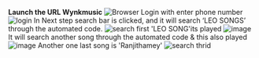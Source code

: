 **Launch the URL Wynkmusic**
![Browser](https://github.com/sunega2882/wynk-music/assets/168071016/4d6e0549-2956-4ee9-89b1-318e1bbe8f45)
Login with enter phone number
![login](https://github.com/sunega2882/wynk-music/assets/168071016/a981fbf7-7121-47fb-91f9-509a797ccbeb)
In Next step search bar is clicked, and it will search ‘LEO SONGS’ through the
automated code.
![search first ](https://github.com/sunega2882/wynk-music/assets/168071016/bfd24fa8-0995-4872-8ede-004cf7a0f6c4)
'LEO SONG'its played
![image](https://github.com/sunega2882/wynk-music/assets/168071016/b5b54dd2-d57e-407e-b25a-7c200be3a8b1)
It will search another song through the automated code & this also played
![image](https://github.com/sunega2882/wynk-music/assets/168071016/befa05d8-2b9a-4467-8a2d-8d4315a87c68)
Another one last song is 'Ranjithamey'
![search thrid](https://github.com/sunega2882/wynk-music/assets/168071016/34d09ebf-d2ed-4a42-9c99-0de0381f5797)


